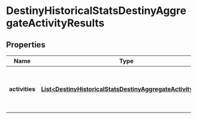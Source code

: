 
# DestinyHistoricalStatsDestinyAggregateActivityResults

## Properties
Name | Type | Description | Notes
------------ | ------------- | ------------- | -------------
**activities** | [**List&lt;DestinyHistoricalStatsDestinyAggregateActivityStats&gt;**](DestinyHistoricalStatsDestinyAggregateActivityStats.md) | List of all activities the player has participated in. |  [optional]



